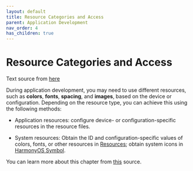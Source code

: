 ```yaml
---
layout: default
title: Resource Categories and Access
parent: Application Development
nav_order: 4
has_children: true
---
```

# Resource Categories and Access

Text source from [here](https://github.com/eclipse-oniro-mirrors/docs/blob/OpenHarmony-4.1-Release/en/application-dev/quick-start/resource-categories-and-access.md)

During application development, you may need to use different resources, such as **colors**, **fonts**, **spacing**, and **images**, based on the device or configuration. Depending on the resource type, you can achieve this using the following methods:

- Application resources: configure device- or configuration-specific resources in the resource files.

- System resources: Obtain the ID and configuration-specific values of colors, fonts, or other resources in [Resources](https://gitee.com/openharmony/docs/blob/master/en/design/ux-design/design-resources.md); obtain system icons in [HarmonyOS Symbol](https://developer.huawei.com/consumer/cn/design/harmonyos-symbol/).

You can learn more about this chapter from [this](https://github.com/eclipse-oniro-mirrors/docs/blob/OpenHarmony-4.1-Release/en/application-dev/quick-start/resource-categories-and-access.md) source.